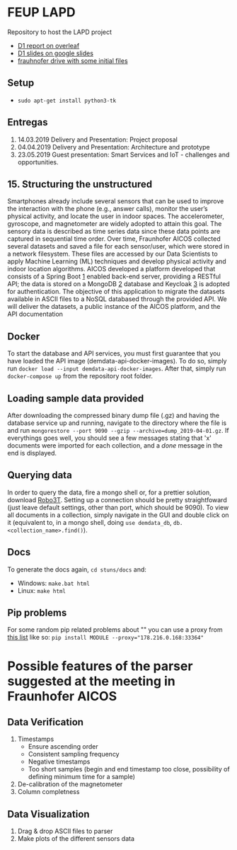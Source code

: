 # FEUP LAPD
Repository to host the LAPD project

 * [D1 report on overleaf](https://www.overleaf.com/project/5c6e7f6dbc4fc01eaea98c5d)
 * [D1 slides on google slides](https://docs.google.com/presentation/d/1NvJW_P9WwHBwbEacZ1J-pC1pkdlGDi9zphYnHp0PHlc/edit)
 * [frauhnofer drive with some initial files](https://foldr.fraunhofer.pt/public/KREZM/browse)

## Setup
* `sudo apt-get install python3-tk`

## Entregas
1. 14.03.2019 Delivery and Presentation: Project proposal
2. 04.04.2019 Delivery and Presentation: Architecture and prototype
3. 23.05.2019 Guest presentation: Smart Services and IoT - challenges and opportunities.

## 15. Structuring the unstructured
Smartphones already include several sensors that can be used to improve the interaction with
the phone (e.g., answer calls), monitor the user’s physical activity, and locate the user in
indoor spaces. The accelerometer, gyroscope, and magnetometer are widely adopted to attain this goal. 
The sensory data is described as time series data since these data points are
captured in sequential time order. Over time, Fraunhofer AICOS collected several datasets and
saved a file for each sensor/user, which were stored in a network filesystem. These files are
accessed by our Data Scientists to apply Machine Learning (ML) techniques and develop physical
activity and indoor location algorithms. AICOS developed a platform developed that consists of
a Spring Boot [1](https://spring.io/projects/spring-boot) enabled back-end server, providing a RESTful API; the data is stored on a
MongoDB [2](https://www.mongodb.com) database and Keycloak [3](https://www.keycloak.org) is adopted for authentication.
The objective of this application to migrate the datasets available in ASCII files to a NoSQL
databased through the provided API. We will deliver the datasets, a public instance of the
AICOS platform, and the API documentation


## Docker
To start the database and API services, you must first guarantee that you have loaded the API image (demdata-api-docker-images). To do so, simply run `docker load --input demdata-api-docker-images`. After that, simply run `docker-compose up` from the repository root folder.

## Loading sample data provided
After downloading the compressed binary dump file (.gz) and having the database service up and running, navigate to the directory where the file is and run `mongorestore --port 9090 --gzip --archive=dump_2019-04-01.gz`. If everythings goes well, you should see a few messages stating that 'x' documents were imported for each collection, and a _done_ message in the end is displayed.

## Querying data

In order to query the data, fire a mongo shell or, for a prettier solution, download [Robo3T](https://download.robomongo.org/1.2.1/linux/robo3t-1.2.1-linux-x86_64-3e50a65.tar.gz). Setting up a connection should be pretty straightfoward (just leave default settings, other than port, which should be 9090). To view all documents in a collection, simply navigate in the GUI and double click on it (equivalent to, in a mongo shell, doing `use demdata_db`, `db.<collection_name>.find()`).

## Docs
To generate the docs again, `cd stuns/docs` and:
 * Windows: `make.bat html`
 * Linux: `make html`

## Pip problems
For some random pip related problems about "" you can use a proxy from [this list](https://free-proxy-list.net/) like so: `pip install MODULE --proxy="178.216.0.168:33364"`

# Possible features of the parser suggested at the meeting in Fraunhofer AICOS

## Data Verification

1. Timestamps
   * Ensure ascending order
   * Consistent sampling frequency
   * Negative timestamps
   * Too short samples (begin and end timestamp too close, possibility of defining minimum time for a sample)
2. De-calibration of the magnetometer
3. Column completness


## Data Visualization

1. Drag & drop ASCII files to parser
2. Make plots of the different sensors data
